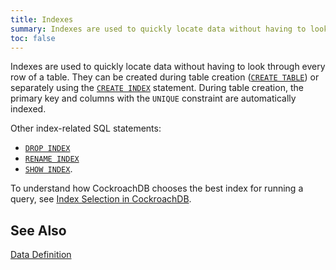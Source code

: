 ```yaml
---
title: Indexes
summary: Indexes are used to quickly locate data without having to look through every row of a table.
toc: false
---
```


Indexes are used to quickly locate data without having to look through every row of a table. They can be created during table creation ([`CREATE TABLE`](create-table.html)) or separately using the [`CREATE INDEX`](create-index.html) statement. During table creation, the primary key and columns with the `UNIQUE` constraint are automatically indexed.

Other index-related SQL statements:

- [`DROP INDEX`](drop-index.html) 
- [`RENAME INDEX`](rename-index.html) 
- [`SHOW INDEX`](show-index.html). 
 
To understand how CockroachDB chooses the best index for running a query, see [Index Selection in CockroachDB](https://www.cockroachlabs.com/blog/index-selection-cockroachdb-2/).

## See Also

[Data Definition](data-definition.html)